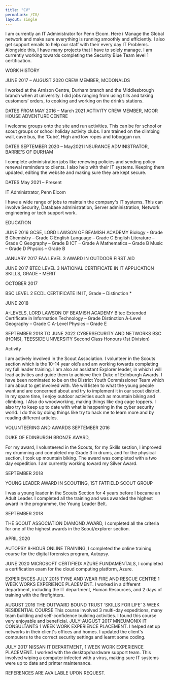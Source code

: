 ```yaml
---
title: "CV"
permalink: /CV/
layout: single
---
```

I am currently an IT Administrator for Penn Elcom. Here i Manage the Global network and make sure everything is running smoothly and efficiently. I also get support emails to help our staff with their every day IT Problems. Alongside this, I have many projects that I have to solely manage. I am currently working towards completing the Security Blue Team level 1 certification.

WORK HISTORY

JUNE 2017 – AUGUST 2020 CREW MEMBER, MCDONALDS

I worked at the Arnison Centre, Durham branch and the Middlesbrough branch when at university. I did jobs ranging from using tills and taking customers’ orders, to cooking and working on the drink’s stations.

DATES FROM MAY 2016 – March 2021
ACTIVITY CREW MEMBER, MOOR HOUSE ADVENTURE CENTRE

I welcome groups onto the site and run activities. This can be for school or scout groups or school holiday activity clubs. I am trained on the climbing wall, cave bus, the ‘Cube’, High and low ropes and toboggan run.

DATES SEPTEMBER 2020 – May2021 INSURANCE ADMINISTRATOR, BARRIE’S OF DURHAM

I complete administration jobs like renewing policies and sending policy renewal reminders to clients. I also help with their IT systems. Keeping them updated, editing the website and making sure they are kept secure.

DATES May 2021 – Present

IT Administrator, Penn Elcom

I have a wide range of jobs to maintain the company's IT systems. This can involve Security, Database administration, Server administration, Network engineering or tech support work.

EDUCATION

JUNE 2016 GCSE, LORD LAWSON OF BEAMISH ACADEMY Biology - Grade B Chemistry – Grade C English Language – Grade C English Literature – Grade C Geography – Grade B ICT – Grade A Mathematics – Grade B Music – Grade D Physics – Grade B

JANUARY 2017 FAA LEVEL 3 AWARD IN OUTDOOR FIRST AID

JUNE 2017 BTEC LEVEL 3 NATIONAL CERTIFICATE IN IT APPLICATION SKILLS, GRADE - MERIT

OCTOBER 2017

BSC LEVEL 2 ECDL CERTIFICATE IN IT, Grade – Distinction *

JUNE 2018

A-LEVELS, LORD LAWSON OF BEAMISH ACADEMY B’tec Extended Certificate in Information Technology – Grade Distinction A-Level Geography – Grade C A-Level Physics – Grade E

SEPTEMBER 2018 TO JUNE 2022 CYBERSECURITY AND NETWORKS BSC (HONS), TEESSIDE UNIVERSITY Second Class Honours (1st Division)

Activity

I am actively involved in the Scout Association. I volunteer in the Scouts section which is the 10-14 year old’s and am working towards completing my full leader training. I am also an assistant Explorer leader, in which I will lead activities and guide them to achieve their Duke of Edinburgh Awards. I have been nominated to be on the District Youth Commissioner Team which I am about to get involved with. We will listen to what the young people want and are concerned about and try to implement it in our scout district. In my spare time, I enjoy outdoor activities such as mountain biking and climbing. I Also do woodworking, making things like dog cage toppers. I also try to keep up to date with what is happening in the cyber security world. I do this by doing things like try to hack me to learn more and by reading different articles.

VOLUNTEERING AND AWARDS SEPTEMBER 2016

DUKE OF EDINBURGH BRONZE AWARD,

For my award, I volunteered in the Scouts, for my Skills section, I improved my drumming and completed my Grade 3 in drums, and for the physical section, I took up mountain biking. The award was completed with a two day expedition. I am currently working toward my Silver Award.

SEPTEMBER 2018

YOUNG LEADER AWARD IN SCOUTING, 1ST FATFIELD SCOUT GROUP

I was a young leader in the Scouts Section for 4 years before I became an Adult Leader. I completed all the training and was awarded the highest award in the programme, the Young Leader Belt.

SEPTEMBER 2018

THE SCOUT ASSOCIATION DIAMOND AWARD,
I completed all the criteria for one of the highest awards in the Scout/explorer section.

APRIL 2020

AUTOPSY 8-HOUR ONLINE TRAINING, I completed the online training course for the digital forensics program, Autopsy.

JUNE 2020 MICROSOFT CERTIFIED: AZURE FUNDAMENTALS, I completed a certification exam for the cloud computing platform, Azure.

EXPERIENCES JULY 2015
TYNE AND WEAR FIRE AND RESCUE CENTRE
1 WEEK WORKS EXPERIENCE PLACEMENT.
I worked in a different department, including the IT department, Human Resources, and 2 days of training with the firefighters.

AUGUST 2016
THE OUTWARD BOUND TRUST ‘SKILLS FOR LIFE’ 3 WEEK RESIDENTIAL COURSE
This course involved 3 multi-day expeditions, many team building and self-confidence building activities. I found this course very enjoyable and beneficial.
JULY-AUGUST 2017
MNEUMONIX IT CONSULTANTS 1 WEEK WORK EXPERIENCE PLACEMENT. I helped set up networks in their client's offices and homes. I updated the client's computers to the correct security settings and learnt some coding.

JULY 2017
NISSAN IT DEPARTMENT,
1 WEEK WORK EXPERIENCE PLACEMENT.
I worked with the desktop/hardware support team. This involved wiping a computer infected with a virus, making sure IT systems were up to date and printer maintenance.

REFERENCES ARE AVAILABLE UPON REQUEST.
